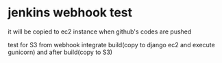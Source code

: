 # jenkins webhook test
it will be copied to ec2 instance when github's codes are pushed

test for S3 from webhook
integrate build(copy to django ec2 and execute gunicorn) and after build(copy to S3)